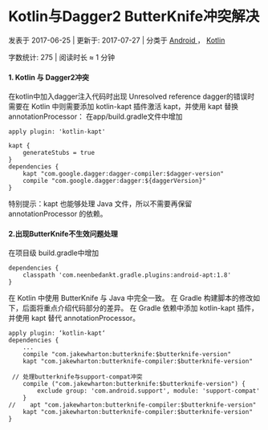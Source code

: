 # Kotlin与Dagger2 ButterKnife冲突解决

 发表于 2017-06-25 | 更新于: 2017-07-27 | 分类于 [Android ](http://android9527.com/categories/Android/)， [Kotlin](http://android9527.com/categories/Android/Kotlin/)

 字数统计: 275 | 阅读时长 ≈ 1 分钟

#### 1. Kotlin 与 Dagger2冲突

在kotlin中加入dagger注入代码时出现
Unresolved reference dagger的错误时
需要在 Kotlin 中则需要添加 kotlin-kapt 插件激活 kapt，并使用 kapt 替换 annotationProcessor：
在app/build.gradle文件中增加



```
apply plugin: 'kotlin-kapt'

kapt {
    generateStubs = true
}
dependencies {
    kapt "com.google.dagger:dagger-compiler:$dagger-version"
    compile "com.google.dagger:dagger:${daggerVersion}"
}
```

特别提示：kapt 也能够处理 Java 文件，所以不需要再保留 annotationProcessor 的依赖。

#### 2.出现ButterKnife不生效问题处理

在项目级 build.gradle中增加

```
dependencies {
    classpath 'com.neenbedankt.gradle.plugins:android-apt:1.8'
}
```



在 Kotlin 中使用 ButterKnife 与 Java 中完全一致。 在 Gradle 构建脚本的修改如下，后面将重点介绍代码部分的差异。
在 Gradle 依赖中添加 kotlin-kapt 插件，并使用 kapt 替代 annotationProcessor。

```
apply plugin: ‘kotlin-kapt‘
dependencies {
    ...
    compile "com.jakewharton:butterknife:$butterknife-version"
    kapt "com.jakewharton:butterknife-compiler:$butterknife-version"
    
 // 处理butterknife与support-compat冲突
    compile ("com.jakewharton:butterknife:$butterknife-version") {
        exclude group: 'com.android.support', module: 'support-compat'
    }
//    apt "com.jakewharton:butterknife-compiler:$butterknife-version"
    kapt "com.jakewharton:butterknife-compiler:$butterknife-version"
}
```